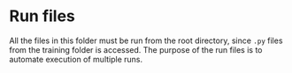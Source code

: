 # Run files
All the files in this folder must be run from the root directory, since `.py` files from the training folder is accessed. The purpose of the run files is to automate execution of multiple runs.